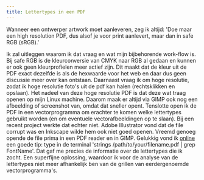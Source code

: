 ```yaml
---
title: Lettertypes in een PDF
---
```


Wanneer een ontwerper artwork moet aanleveren, zeg ik altijd: 'Doe maar een high resolution PDF, dus alsof je voor print aanlevert, maar dan in safe RGB (sRGB).' 

Ik zal uitleggen waarom ik dat vraag en wat mijn bijbehorende work-flow is. Bij safe RGB is de kleurconversie van CMYK naar RGB al gedaan en kunnen er ook geen kleurprofielen meer actief zijn. Dit maakt dat de kleur uit de PDF exact dezelfde is als de hexwaarde voor het web en daar dus geen discussie meer over kan ontstaan. Daarnaast vraag ik om hoge resolutie, zodat ik hoge resolutie foto's uit de pdf kan halen (rechtsklikken en opslaan). Het nadeel van deze hoge resolutie PDF is dat deze wat traag openen op mijn Linux machine. Daarom maak er altijd via GIMP ook nog een afbeelding of screenshot van, omdat dat sneller opent. Tenslotte open ik de PDF in een vectorprogramma om erachter te komen welke lettertypes gebruikt worden (en om eventuele vectorafbeeldingen op te slaan). Bij een recent project werkte dat echter niet. Adobe Illustrator vond dat de file corrupt was en Inkscape wilde hem ook niet goed openen. Vreemd genoeg opende de file prima in een PDF reader en in GIMP. Gelukkig vond ik [online](http://www.documentsnap.com/find-fonts-pdf/) een goede tip: type in de terminal 'strings /path/to/your/filename.pdf | grep FontName'. Dat gaf me precies de informatie over de lettertypes die ik zocht. Een superfijne oplossing, waardoor ik voor de analyse van de lettertypes niet meer afhankelijk ben van de grillen van eerdergenoemde vectorprogramma's.